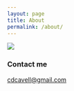 ```yaml
---
layout: page
title: About
permalink: /about/
---
```


![](https://cdcavell.name/img/me.jpg)

### Contact me

[cdcavell@gmail.com](mailto:cdcavell@gmail.com)
